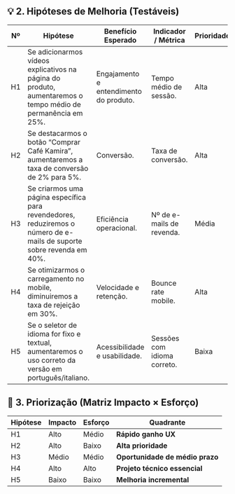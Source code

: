 ## 💡 2. Hipóteses de Melhoria (Testáveis)

| Nº | Hipótese | Benefício Esperado | Indicador / Métrica | Prioridade |
|----|-----------|-------------------|----------------------|-------------|
| H1 | Se adicionarmos vídeos explicativos na página do produto, aumentaremos o tempo médio de permanência em 25%. | Engajamento e entendimento do produto. | Tempo médio de sessão. | Alta |
| H2 | Se destacarmos o botão “Comprar Café Kamira”, aumentaremos a taxa de conversão de 2% para 5%. | Conversão. | Taxa de conversão. | Alta |
| H3 | Se criarmos uma página específica para revendedores, reduziremos o número de e-mails de suporte sobre revenda em 40%. | Eficiência operacional. | Nº de e-mails de revenda. | Média |
| H4 | Se otimizarmos o carregamento no mobile, diminuiremos a taxa de rejeição em 30%. | Velocidade e retenção. | Bounce rate mobile. | Alta |
| H5 | Se o seletor de idioma for fixo e textual, aumentaremos o uso correto da versão em português/italiano. | Acessibilidade e usabilidade. | Sessões com idioma correto. | Baixa |


## 🧭 3. Priorização (Matriz Impacto × Esforço)

| Hipótese | Impacto | Esforço | Quadrante |
|-----------|----------|----------|------------|
| H1 | Alto | Médio | **Rápido ganho UX** |
| H2 | Alto | Baixo | **Alta prioridade** |
| H3 | Médio | Médio | **Oportunidade de médio prazo** |
| H4 | Alto | Alto | **Projeto técnico essencial** |
| H5 | Baixo | Baixo | **Melhoria incremental** |
